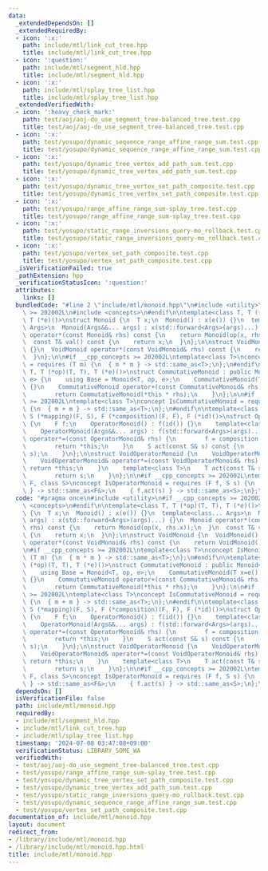 ```yaml
---
data:
  _extendedDependsOn: []
  _extendedRequiredBy:
  - icon: ':x:'
    path: include/mtl/link_cut_tree.hpp
    title: include/mtl/link_cut_tree.hpp
  - icon: ':question:'
    path: include/mtl/segment_hld.hpp
    title: include/mtl/segment_hld.hpp
  - icon: ':x:'
    path: include/mtl/splay_tree_list.hpp
    title: include/mtl/splay_tree_list.hpp
  _extendedVerifiedWith:
  - icon: ':heavy_check_mark:'
    path: test/aoj/aoj-do_use_segment_tree-balanced_tree.test.cpp
    title: test/aoj/aoj-do_use_segment_tree-balanced_tree.test.cpp
  - icon: ':x:'
    path: test/yosupo/dynamic_sequence_range_affine_range_sum.test.cpp
    title: test/yosupo/dynamic_sequence_range_affine_range_sum.test.cpp
  - icon: ':x:'
    path: test/yosupo/dynamic_tree_vertex_add_path_sum.test.cpp
    title: test/yosupo/dynamic_tree_vertex_add_path_sum.test.cpp
  - icon: ':x:'
    path: test/yosupo/dynamic_tree_vertex_set_path_composite.test.cpp
    title: test/yosupo/dynamic_tree_vertex_set_path_composite.test.cpp
  - icon: ':x:'
    path: test/yosupo/range_affine_range_sum-splay_tree.test.cpp
    title: test/yosupo/range_affine_range_sum-splay_tree.test.cpp
  - icon: ':x:'
    path: test/yosupo/static_range_inversions_query-mo_rollback.test.cpp
    title: test/yosupo/static_range_inversions_query-mo_rollback.test.cpp
  - icon: ':x:'
    path: test/yosupo/vertex_set_path_composite.test.cpp
    title: test/yosupo/vertex_set_path_composite.test.cpp
  _isVerificationFailed: true
  _pathExtension: hpp
  _verificationStatusIcon: ':question:'
  attributes:
    links: []
  bundledCode: "#line 2 \"include/mtl/monoid.hpp\"\n#include <utility>\n#if __cpp_concepts\
    \ >= 202002L\n#include <concepts>\n#endif\n\ntemplate<class T, T (*op)(T, T),\
    \ T (*e)()>\nstruct Monoid {\n  T x;\n  Monoid() : x(e()) {}\n  template<class...\
    \ Args>\n  Monoid(Args&&... args) : x(std::forward<Args>(args)...) {}\n  Monoid\
    \ operator*(const Monoid& rhs) const {\n    return Monoid(op(x, rhs.x));\n  }\n\
    \  const T& val() const {\n    return x;\n  }\n};\n\nstruct VoidMonoid {\n  VoidMonoid()\
    \ {}\n  VoidMonoid operator*(const VoidMonoid& rhs) const {\n    return VoidMonoid();\n\
    \  }\n};\n\n#if __cpp_concepts >= 202002L\ntemplate<class T>\nconcept IsMonoid\
    \ = requires (T m) {\n  { m * m } -> std::same_as<T>;\n};\n#endif\n\ntemplate<class\
    \ T, T (*op)(T, T), T (*e)()>\nstruct CommutativeMonoid : public Monoid<T, op,\
    \ e> {\n    using Base = Monoid<T, op, e>;\n    CommutativeMonoid(T x=e()) : Base(x)\
    \ {}\n    CommutativeMonoid operator+(const CommutativeMonoid& rhs) const {\n\
    \        return CommutativeMonoid(*this * rhs);\n    }\n};\n\n#if __cpp_concepts\
    \ >= 202002L\ntemplate<class T>\nconcept IsCommutativeMonoid = requires (T m)\
    \ {\n  { m + m } -> std::same_as<T>;\n};\n#endif\n\ntemplate<class S, class F,\
    \ S (*mapping)(F, S), F (*composition)(F, F), F (*id)()>\nstruct OperatorMonoid\
    \ {\n    F f;\n    OperatorMonoid() : f(id()) {}\n    template<class... Args>\n\
    \    OperatorMonoid(Args&&... args) : f(std::forward<Args>(args)...) {}\n    OperatorMonoid&\
    \ operator*=(const OperatorMonoid& rhs) {\n        f = composition(rhs.f, f);\n\
    \        return *this;\n    }\n    S act(const S& s) const {\n        return mapping(f,\
    \ s);\n    }\n};\n\nstruct VoidOperatorMonoid {\n    VoidOperatorMonoid() {}\n\
    \    VoidOperatorMonoid& operator*=(const VoidOperatorMonoid& rhs) {\n       \
    \ return *this;\n    }\n    template<class T>\n    T act(const T& s) const {\n\
    \        return s;\n    }\n};\n\n#if __cpp_concepts >= 202002L\ntemplate<class\
    \ F, class S>\nconcept IsOperatorMonoid = requires (F f, S s) {\n    { f *= f\
    \ } -> std::same_as<F&>;\n    { f.act(s) } -> std::same_as<S>;\n};\n#endif\n"
  code: "#pragma once\n#include <utility>\n#if __cpp_concepts >= 202002L\n#include\
    \ <concepts>\n#endif\n\ntemplate<class T, T (*op)(T, T), T (*e)()>\nstruct Monoid\
    \ {\n  T x;\n  Monoid() : x(e()) {}\n  template<class... Args>\n  Monoid(Args&&...\
    \ args) : x(std::forward<Args>(args)...) {}\n  Monoid operator*(const Monoid&\
    \ rhs) const {\n    return Monoid(op(x, rhs.x));\n  }\n  const T& val() const\
    \ {\n    return x;\n  }\n};\n\nstruct VoidMonoid {\n  VoidMonoid() {}\n  VoidMonoid\
    \ operator*(const VoidMonoid& rhs) const {\n    return VoidMonoid();\n  }\n};\n\
    \n#if __cpp_concepts >= 202002L\ntemplate<class T>\nconcept IsMonoid = requires\
    \ (T m) {\n  { m * m } -> std::same_as<T>;\n};\n#endif\n\ntemplate<class T, T\
    \ (*op)(T, T), T (*e)()>\nstruct CommutativeMonoid : public Monoid<T, op, e> {\n\
    \    using Base = Monoid<T, op, e>;\n    CommutativeMonoid(T x=e()) : Base(x)\
    \ {}\n    CommutativeMonoid operator+(const CommutativeMonoid& rhs) const {\n\
    \        return CommutativeMonoid(*this * rhs);\n    }\n};\n\n#if __cpp_concepts\
    \ >= 202002L\ntemplate<class T>\nconcept IsCommutativeMonoid = requires (T m)\
    \ {\n  { m + m } -> std::same_as<T>;\n};\n#endif\n\ntemplate<class S, class F,\
    \ S (*mapping)(F, S), F (*composition)(F, F), F (*id)()>\nstruct OperatorMonoid\
    \ {\n    F f;\n    OperatorMonoid() : f(id()) {}\n    template<class... Args>\n\
    \    OperatorMonoid(Args&&... args) : f(std::forward<Args>(args)...) {}\n    OperatorMonoid&\
    \ operator*=(const OperatorMonoid& rhs) {\n        f = composition(rhs.f, f);\n\
    \        return *this;\n    }\n    S act(const S& s) const {\n        return mapping(f,\
    \ s);\n    }\n};\n\nstruct VoidOperatorMonoid {\n    VoidOperatorMonoid() {}\n\
    \    VoidOperatorMonoid& operator*=(const VoidOperatorMonoid& rhs) {\n       \
    \ return *this;\n    }\n    template<class T>\n    T act(const T& s) const {\n\
    \        return s;\n    }\n};\n\n#if __cpp_concepts >= 202002L\ntemplate<class\
    \ F, class S>\nconcept IsOperatorMonoid = requires (F f, S s) {\n    { f *= f\
    \ } -> std::same_as<F&>;\n    { f.act(s) } -> std::same_as<S>;\n};\n#endif"
  dependsOn: []
  isVerificationFile: false
  path: include/mtl/monoid.hpp
  requiredBy:
  - include/mtl/segment_hld.hpp
  - include/mtl/link_cut_tree.hpp
  - include/mtl/splay_tree_list.hpp
  timestamp: '2024-07-08 03:47:08+09:00'
  verificationStatus: LIBRARY_SOME_WA
  verifiedWith:
  - test/aoj/aoj-do_use_segment_tree-balanced_tree.test.cpp
  - test/yosupo/range_affine_range_sum-splay_tree.test.cpp
  - test/yosupo/dynamic_tree_vertex_set_path_composite.test.cpp
  - test/yosupo/dynamic_tree_vertex_add_path_sum.test.cpp
  - test/yosupo/static_range_inversions_query-mo_rollback.test.cpp
  - test/yosupo/dynamic_sequence_range_affine_range_sum.test.cpp
  - test/yosupo/vertex_set_path_composite.test.cpp
documentation_of: include/mtl/monoid.hpp
layout: document
redirect_from:
- /library/include/mtl/monoid.hpp
- /library/include/mtl/monoid.hpp.html
title: include/mtl/monoid.hpp
---
```

